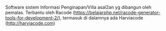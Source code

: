 Software sistem Informasi Penginapan/Villa asal2an yg dibangun oleh pemalas.
Terbantu oleh Racode (https://belajarphp.net/racode-generator-tools-for-development-2/), termasuk di dalamnya ada Harviacode (http://harviacode.com)
